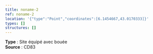 ```yaml
---
title: noname-2
ref: noname-2
location: '{"type":"Point","coordinates":[6.1454667,43.0170333]}'
types: []
structures: []
---
```


**Type** : Site équipé avec bouée  
**Source** : CD83  

